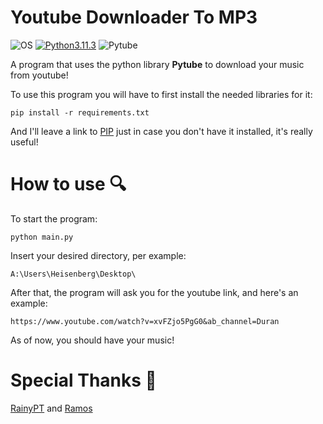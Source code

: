 # Youtube Downloader To MP3

![OS](https://img.shields.io/badge/Windows-%20-9cf) [![Python3.11.3](https://img.shields.io/badge/Python3.11.3-%20-important)](https://www.python.org/ftp/python/3.11.3/python-3.11.3-amd64.exe) ![Pytube](https://img.shields.io/badge/Pytube%2015.0.0-%20-success)

A program that uses the python library <b>Pytube</b> to download your music from youtube!

To use this program you will have to first install the needed libraries for it:
```
pip install -r requirements.txt
```
And I'll leave a link to [PIP](https://pypi.org/project/pip/) just in case you don't have it installed, it's really useful!


# How to use 🔍

To start the program:
```
python main.py
```

Insert your desired directory, per example:
```
A:\Users\Heisenberg\Desktop\
```

After that, the program will ask you for the youtube link, and here's an example:
```
https://www.youtube.com/watch?v=xvFZjo5PgG0&ab_channel=Duran
```

As of now, you should have your music!


# Special Thanks 💖

[RainyPT](https://github.com/RainyPT) and [Ramos](https://github.com/NoPalm0il)
